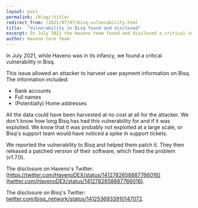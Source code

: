 ```yaml
---
layout: post
permalink: /blog/:title/
redirect_from: /2021/07/07/bisq-vulnerability.html
title:  "Vulnerability in Bisq found and disclosed"
excerpt: In July 2021 the Haveno team found and disclosed a critical vulnerability in Bisq
author: Haveno Core Team
---
```


In July 2021, while Haveno was in its infancy, we found a critical vulnerability in Bisq.

This issue allowed an attacker to harvest user payment information on Bisq. The information included:

- Bank accounts
- Full names
- (Potentially) Home addresses

All the data could have been harvested at no cost at all for the attacker. We don't know how long Bisq has had this vulnerability for and if it was exploited. We know that it was probably not exploited at a large scale, or Bisq's support team would have noticed a spike in support tickets.

We reported the vulnerability to Bisq and helped them patch it. They then released a patched version of their software, which fixed the problem (v1.7.0).

The disclosure on Haveno's Twitter: [https://twitter.com/HavenoDEX/status/1412782658887766016](twitter.com/HavenoDEX/status/1412782658887766016).

The disclosure on Bisq's Twitter: [twitter.com/bisq_network/status/1412536933910147072](https://twitter.com/bisq_network/status/1412536933910147072).
